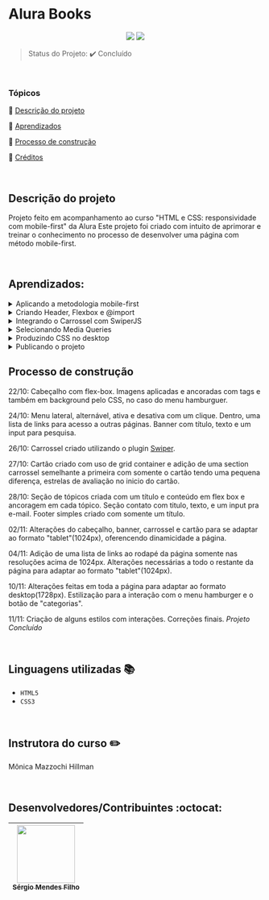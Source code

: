 <h1>Alura Books</h1>

<p align="center">
  <img src="http://img.shields.io/static/v1?label=VSCode&message=1.72.0&color=blue&style=for-the-badge"/>
  <img src="http://img.shields.io/static/v1?label=STATUS&message=CONCLUIDO&color=GREEN&style=for-the-badge"/>
</p>

> Status do Projeto: :heavy_check_mark: Concluído

<br>
 
### Tópicos 

:small_blue_diamond: [Descrição do projeto](#descrição-do-projeto)

:small_blue_diamond: [Aprendizados](#aprendizados)

:small_blue_diamond: [Processo de construção](#processo-de-construção)

:small_blue_diamond: [Créditos](#linguagens-utilizadas-books)

<br>

## Descrição do projeto 

Projeto feito em acompanhamento ao curso "HTML e CSS: responsividade com mobile-first" da Alura
Este projeto foi criado com intuito de aprimorar e treinar o conhecimento no processo de desenvolver uma página com método mobile-first.

<p align="justify">
  
</p>

<br>

## Aprendizados:

<details>
<summary>Aplicando a metodologia mobile-first</summary>

- Acessar e visualizar o projeto no Figma;
- Captar informações como as cores dos elementos no Figma;
- Começar a construir um projeto HTML;
- Criar variáveis CSS;
- Usar a extensão live-server;
- Aplicar o reset.css.

</details>

<details>
<summary>Criando Header, Flexbox e @import</summary>

- Baixar imagens no Figma;
- Construir um header;
- Transformar elementos em flex-containers e flex-items com FlexBox;
- Associar arquivos CSS através do @import;
- Desenvolver um menu hambúrguer interativo com HTML e CSS;
- Position relative e absolute;
- Importar e usar fontes do google fonts;
- Criar sections;
- Editar input e seu placeholder.

</details>

<details>
<summary>Integrando o Carrossel com SwiperJS</summary>

- Aplicar plugins externos através de CDN;
- Utilizar o plugin SwiperJS;
- Reforçar o aprendizado de flexbox;
- Reutilizar elementos e estilos;
- Criar listas;
- Editar input e seu placeholder.


</details>

<details>
<summary>Selecionando Media Queries</summary>

- Usar media queries;
- Aplicar diferentes estilos para diferentes tamanhos de tela;
- Retirar elementos da tela;
- Aplicar elementos na tela de acordo com o tamanho do dispositivo.

</details>

<details>
<summary>Produzindo CSS no desktop</summary>

- Aplicar estilos com media queries diferentes;
- Usar estilos diferentes no mesmo elemento com pseudo-classes.

</details>

<details>
<summary>Publicando o projeto</summary>

- Construir um repositório com o código do curso;
- Escrever commits;
- O que é deploy;
- Fazer deploy no Github Pages;
- Abrir o projeto em outros dispositivos.

</details>

## Processo de construção

22/10: Cabeçalho com flex-box. Imagens aplicadas e ancoradas com tags e também em background pelo CSS, no caso do menu hamburguer.

24/10: Menu lateral, alternável, ativa e desativa com um clique. Dentro, uma lista de links para acesso a outras páginas. Banner com título, texto e um input para pesquisa.

26/10: Carrossel criado utilizando o plugin <a href="https://swiperjs.com/swiper-api">Swiper</a>.

27/10: Cartão criado com uso de grid container e adição de uma section carrossel semelhante a primeira com somente o cartão tendo uma pequena diferença, estrelas de avaliação no inicio do cartão.

28/10: Seção de tópicos criada com um título e conteúdo em flex box e ancoragem em cada tópico. Seção contato com titulo, texto, e um input pra e-mail. Footer simples criado com somente um título.

02/11: Alterações do cabeçalho, banner, carrossel e cartão para se adaptar ao formato "tablet"(1024px), oferencendo dinamicidade a página.

04/11: Adição de uma lista de links ao rodapé da página somente nas resoluções acima de 1024px. Alterações necessárias a todo o restante da página para adaptar ao formato "tablet"(1024px).

10/11: Alterações feitas em toda a página para adaptar ao formato desktop(1728px). Estilização para a interação com o menu hamburger e o botão de "categorias".

11/11: Criação de alguns estilos com interações. Correções finais. *Projeto Concluído*

<br>

## Linguagens utilizadas :books:

- `HTML5`
- `CSS3`

<br>
  
## Instrutora do curso :pencil2:

Mônica Mazzochi Hillman
  
<br>

## Desenvolvedores/Contribuintes :octocat:

| [<img src="https://avatars.githubusercontent.com/u/109549530?s=400&u=383b5445959d99d74a62089d5391bf01e851c147&v=4" width=115><br><sub>Sérgio Mendes Filho</sub>](https://github.com/MF-Sergio) |
| :---: |
